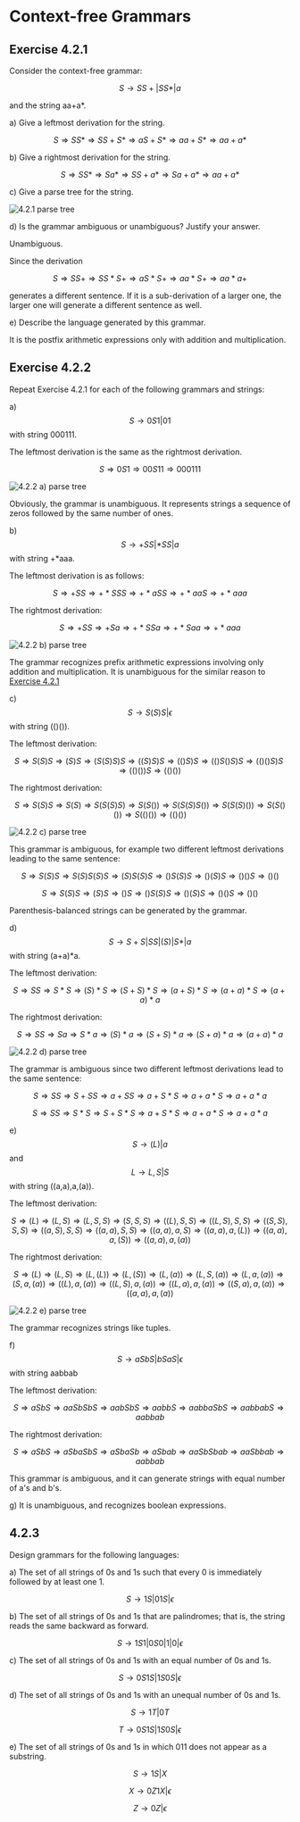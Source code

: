 # Context-free Grammars

## Exercise 4.2.1

Consider the context-free grammar:

$$S \rightarrow SS+ | SS* | a$$

and the string aa+a*.

a) Give a leftmost derivation for the string.

$$S \Rightarrow SS* \Rightarrow SS+S* \Rightarrow aS+S* \Rightarrow aa+S* \Rightarrow aa+a*$$

b) Give a rightmost derivation for the string.

$$S \Rightarrow SS* \Rightarrow Sa* \Rightarrow SS+a* \Rightarrow Sa+a* \Rightarrow aa+a*$$

c) Give a parse tree for the string.

![4.2.1 parse tree](assets/4_2_1_parse_tree.png)

d) Is the grammar ambiguous or unambiguous? Justify your answer.

Unambiguous.

Since the derivation

$$S \Rightarrow SS+ \Rightarrow SS*S+ \Rightarrow aS*S+ \Rightarrow aa*S+ \Rightarrow aa*a+$$

generates a different sentence. If it is a sub-derivation of a larger one, the larger one will generate a different sentence as well.

e) Describe the language generated by this grammar. 

It is the postfix arithmetic expressions only with addition and multiplication.

## Exercise 4.2.2

Repeat Exercise 4.2.1 for each of the following grammars and strings:

a) $$S \rightarrow 0S1 | 01$$ with string 000111.

The leftmost derivation is the same as the rightmost derivation.

$$S \Rightarrow 0S1 \Rightarrow 00S11 \Rightarrow 000111 $$

![4.2.2 a) parse tree](assets/4_2_2_a_parse_tree.png)

Obviously, the grammar is unambiguous. It represents strings a sequence of zeros followed by the same number of ones.

b) $$S \rightarrow +SS | *SS | a$$ with string +*aaa.

The leftmost derivation is as follows:

$$S \Rightarrow +SS \Rightarrow +*SSS \Rightarrow +*aSS \Rightarrow +*aaS \Rightarrow +*aaa$$

The rightmost derivation:

$$S \Rightarrow +SS \Rightarrow +Sa \Rightarrow +*SSa \Rightarrow +*Saa \Rightarrow +*aaa$$

![4.2.2 b) parse tree](assets/4_2_2_b_parse_tree.png)

The grammar recognizes prefix arithmetic expressions involving only addition and multiplication.
It is unambiguous for the similar reason to [Exercise 4.2.1](#exercise-421)

c) $$S \rightarrow S(S)S | \epsilon$$ with string (()()).

The leftmost derivation:

$$S \Rightarrow S(S)S \Rightarrow (S)S \Rightarrow (S(S)S)S \Rightarrow ((S)S)S \Rightarrow (()S)S \Rightarrow (()S()S)S \Rightarrow (()()S)S \Rightarrow (()())S \Rightarrow (()())$$

The rightmost derivation:

$$S \Rightarrow S(S)S \Rightarrow S(S) \Rightarrow S(S(S)S) \Rightarrow S(S()) \Rightarrow S(S(S)S()) \Rightarrow S(S(S)()) \Rightarrow S(S()()) \Rightarrow S(()()) \Rightarrow (()()) $$

![4.2.2 c) parse tree](assets/4_2_2_c_parse_tree.png)

This grammar is ambiguous, for example two different leftmost derivations leading to the same sentence:

$$S \Rightarrow S(S)S \Rightarrow S(S)S(S)S \Rightarrow (S)S(S)S \Rightarrow ()S(S)S \Rightarrow ()(S)S \Rightarrow ()()S \Rightarrow ()()$$

$$S \Rightarrow S(S)S \Rightarrow (S)S \Rightarrow ()S \Rightarrow ()S(S)S \Rightarrow ()(S)S \Rightarrow ()()S \Rightarrow ()()$$

Parenthesis-balanced strings can be generated by the grammar.

d) $$S \rightarrow S+S | SS | (S) | S* | a$$ with string (a+a)*a.

The leftmost derivation:

$$S \Rightarrow SS \Rightarrow S*S \Rightarrow (S)*S \Rightarrow (S+S)*S \Rightarrow (a+S)*S \Rightarrow (a+a)*S \Rightarrow (a+a)*a$$

The rightmost derivation:

$$S \Rightarrow SS \Rightarrow Sa \Rightarrow S*a \Rightarrow (S)*a \Rightarrow (S+S)*a \Rightarrow (S+a)*a \Rightarrow (a+a)*a$$

![4.2.2 d) parse tree](assets/4_2_2_d_parse_tree.png)

The grammar is ambiguous since two different leftmost derivations lead to the same sentence:

$$S \Rightarrow SS \Rightarrow S+SS \Rightarrow a+SS \Rightarrow a+S*S \Rightarrow a+a*S \Rightarrow a+a*a$$

$$S \Rightarrow SS \Rightarrow S*S \Rightarrow S+S*S \Rightarrow a+S*S \Rightarrow a+a*S \Rightarrow a+a*a$$

e) $$S \rightarrow (L) | a$$ and $$L \rightarrow L,S | S$$ with string ((a,a),a,(a)).

The leftmost derivation:

$$S \Rightarrow (L) \Rightarrow (L,S) \Rightarrow (L,S,S) \Rightarrow (S,S,S) \Rightarrow ((L),S,S) \Rightarrow ((L,S),S,S) \Rightarrow ((S,S),S,S) \Rightarrow ((a,S),S,S) \Rightarrow ((a,a),S,S) \Rightarrow ((a,a),a,S) \Rightarrow ((a,a),a,(L)) \Rightarrow ((a,a),a,(S)) \Rightarrow ((a,a),a,(a))$$

The rightmost derivation:

$$S \Rightarrow (L) \Rightarrow (L,S) \Rightarrow (L,(L)) \Rightarrow (L,(S)) \Rightarrow (L,(a)) \Rightarrow (L,S,(a)) \Rightarrow (L,a,(a)) \Rightarrow (S,a,(a)) \Rightarrow ((L),a,(a)) \Rightarrow ((L,S),a,(a)) \Rightarrow ((L,a),a,(a)) \Rightarrow ((S,a),a,(a)) \Rightarrow ((a,a),a,(a))$$

![4.2.2 e) parse tree](assets/4_2_2_e_parse_tree.png)

The grammar recognizes strings like tuples.

f) $$S \rightarrow aSbS | bSaS | \epsilon$$ with string aabbab

The leftmost derivation:

$$S \Rightarrow aSbS \Rightarrow aaSbSbS \Rightarrow aabSbS \Rightarrow aabbS \Rightarrow aabbaSbS \Rightarrow aabbabS \Rightarrow aabbab$$

The rightmost derivation:

$$S \Rightarrow aSbS \Rightarrow aSbaSbS \Rightarrow aSbaSb \Rightarrow aSbab \Rightarrow aaSbSbab \Rightarrow aaSbbab \Rightarrow aabbab$$

This grammar is ambiguous, and it can generate strings with equal number of a's and b's.

g) It is unambiguous, and recognizes boolean expressions.

## 4.2.3

Design grammars for the following languages:

a) The set of all strings of 0s and 1s such that every 0 is immediately
followed by at least one 1.

$$S \rightarrow 1S | 01S | \epsilon$$

b) The set of all strings of 0s and 1s that are palindromes; that is,
the string reads the same backward as forward.

$$S \rightarrow 1S1 | 0S0 | 1 | 0 | \epsilon$$

c) The set of all strings of 0s and 1s with an equal number of 0s and 1s.

$$S \rightarrow 0S1S | 1S0S | \epsilon$$

d) The set of all strings of 0s and 1s with an unequal number of 0s and 1s.

$$S \rightarrow 1T | 0T$$

$$T \rightarrow 0S1S | 1S0S | \epsilon$$

e) The set of all strings of 0s and 1s in which 011 does not appear as a substring.

$$S \rightarrow 1S | X$$

$$X \rightarrow 0Z1X | \epsilon$$

$$Z \rightarrow 0Z | \epsilon$$

